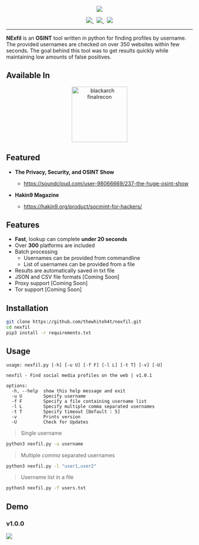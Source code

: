 <p align="center"><img src="https://i.imgur.com/Relo42X.jpg"></p>

<p align="center">
    <a href="https://twitter.com/thewhiteh4t">
      <img src="https://img.shields.io/badge/-TWITTER-black?logo=twitter&style=for-the-badge">
    </a>
    &nbsp;
    <a href="https://twc1rcle.com/">
      <img src="https://img.shields.io/badge/-THE WHITE CIRCLE-black?logo=&style=for-the-badge">
    </a>
    &nbsp;
    <a href="https://thewhiteh4t.github.io/">
      <img src="https://img.shields.io/badge/-BLOG-black?logo=dialogflow&style=for-the-badge">
    </a>
</p>

---

**NExfil** is an **OSINT** tool written in python for finding profiles by username. The provided usernames are checked on over 350 websites within few seconds. The goal behind this tool was to get results quickly while maintaining low amounts of false positives.

## Available In

<p align="center">
  <a href="https://blackarch.org/">
    <img width="150px" hspace="10px" src="https://i.imgur.com/YZ5KDL1.png" alt="blackarch finalrecon">
  </a>
</p>

## Featured

* **The Privacy, Security, and OSINT Show**
  * https://soundcloud.com/user-98066669/237-the-huge-osint-show

* **Hakin9 Magazine**
  * https://hakin9.org/product/socmint-for-hackers/

## Features

* **Fast**, lookup can complete **under 20 seconds**
* Over **300** platforms are included
* Batch processing
    * Usernames can be provided from commandline
    * List of usernames can be provided from a file
* Results are automatically saved in txt file
* JSON and CSV file formats [Coming Soon]
* Proxy support [Coming Soon]
* Tor support [Coming Soon]

## Installation

```bash
git clone https://github.com/thewhiteh4t/nexfil.git
cd nexfil
pip3 install -r requirements.txt
```

## Usage

```
usage: nexfil.py [-h] [-u U] [-f F] [-l L] [-t T] [-v] [-U]

nexfil - Find social media profiles on the web | v1.0.1

options:
  -h, --help  show this help message and exit
  -u U        Specify username
  -f F        Specify a file containing username list
  -l L        Specify multiple comma separated usernames
  -t T        Specify timeout [Default : 5]
  -v          Prints version
  -U          Check for Updates
```
> Single username

```bash
python3 nexfil.py -u username
```

> Multiple *comma* separated usernames

```bash
python3 nexfil.py -l "user1,user2"
```

> Username list in a file

```bash
python3 nexfil.py -f users.txt
```

## Demo

### v1.0.0
![](https://raw.githubusercontent.com/thewhiteh4t/static_files/main/nexfil.gif)
